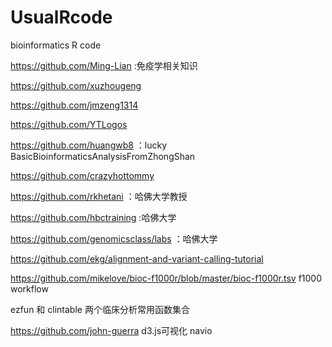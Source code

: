 # UsualRcode
bioinformatics R code

https://github.com/Ming-Lian :免疫学相关知识 

https://github.com/xuzhougeng

https://github.com/jmzeng1314

https://github.com/YTLogos

https://github.com/huangwb8 ：lucky BasicBioinformaticsAnalysisFromZhongShan

https://github.com/crazyhottommy

https://github.com/rkhetani ：哈佛大学教授

https://github.com/hbctraining :哈佛大学

https://github.com/genomicsclass/labs ：哈佛大学

https://github.com/ekg/alignment-and-variant-calling-tutorial

https://github.com/mikelove/bioc-f1000r/blob/master/bioc-f1000r.tsv  f1000 workflow

ezfun 和 clintable 两个临床分析常用函数集合

https://github.com/john-guerra d3.js可视化 navio

